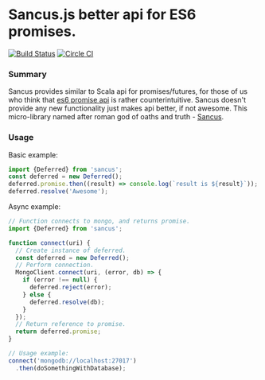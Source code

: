 # Sancus.js better api for ES6 promises.
[![Build Status](https://travis-ci.org/nirth/sancus.js.svg?branch=master)](https://travis-ci.org/nirth/horkos.js)
[![Circle CI](https://circleci.com/gh/nirth/sancus.js.svg?style=svg)](https://circleci.com/gh/nirth/sancus.js)


### Summary
Sancus provides similar to Scala api for promises/futures, for those of us who
think that [es6 promise api] is rather counterintuitive. Sancus doesn't provide
any new functionality just makes api better, if not awesome. This micro-library
named after roman god of oaths and truth - [Sancus].

### Usage

Basic example:

  ```javascript
  import {Deferred} from 'sancus';
  const deferred = new Deferred();
  deferred.promise.then((result) => console.log(`result is ${result}`));
  deferred.resolve('Awesome');
  ```

Async example:
  ```javascript
  // Function connects to mongo, and returns promise.
  import {Deferred} from 'sancus';

  function connect(uri) {
    // Create instance of deferred.
    const deferred = new Deferred();
    // Perform connection.
    MongoClient.connect(uri, (error, db) => {
      if (error !== null) {
        deferred.reject(error);
      } else {
        deferred.resolve(db);
      }
    });
    // Return reference to promise.
    return deferred.promise;
  }

  // Usage example:
  connect('mongodb://localhost:27017')
    .then(doSomethingWithDatabase);
  ```


[es6 promise api]: https://developer.mozilla.org/en/docs/Web/JavaScript/Reference/Global_Objects/Promise
[Sancus]: https://en.wikipedia.org/wiki/Sancus
